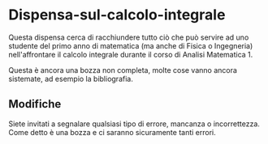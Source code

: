 # Dispensa-sul-calcolo-integrale
Questa dispensa cerca di racchiundere tutto ciò che può servire ad uno studente del primo anno di matematica (ma anche di Fisica o Ingegneria) nell'affrontare il calcolo integrale durante il corso di Analisi Matematica 1. 

Questa è ancora una bozza non completa, molte cose vanno ancora sistemate, ad esempio la bibliografia.

## Modifiche 
Siete invitati a segnalare qualsiasi tipo di errore, mancanza o incorrettezza. Come detto è una bozza e ci saranno sicuramente tanti errori. 
